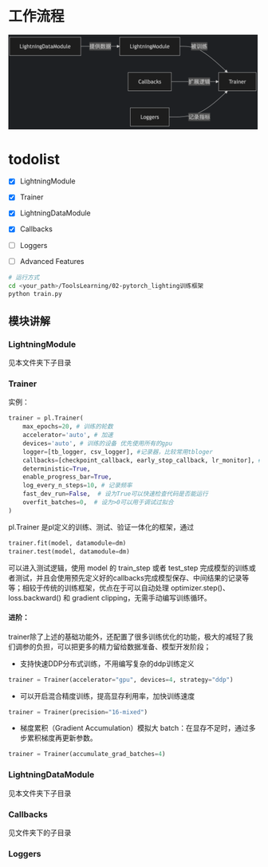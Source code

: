 # 工作流程
<img src="images/image.png" alt="alt text" width="500">

# todolist
- [x] LightningModule
- [x] Trainer
- [x] LightningDataModule
- [x] Callbacks
- [ ] Loggers
- [ ] Advanced Features


```bash
# 运行方式
cd <your_path>/ToolsLearning/02-pytorch_lighting训练框架
python train.py
```


## 模块讲解

### LightningModule
见本文件夹下子目录

### Trainer
实例：
```python
trainer = pl.Trainer(
    max_epochs=20, # 训练的轮数
    accelerator='auto', # 加速
    devices='auto', # 训练的设备 优先使用所有的gpu
    logger=[tb_logger, csv_logger], #记录器，比较常用tbloger
    callbacks=[checkpoint_callback, early_stop_callback, lr_monitor], # 收集器，用于在batch/epochc层面收集想要的信息
    deterministic=True,
    enable_progress_bar=True,
    log_every_n_steps=10, # 记录频率
    fast_dev_run=False,  # 设为True可以快速检查代码是否能运行
    overfit_batches=0,  # 设为>0可以用于调试过拟合
)
```
pl.Trainer 是pl定义的训练、测试、验证一体化的框架，通过 
```python
trainer.fit(model, datamodule=dm)
trainer.test(model, datamodule=dm)
```
可以进入测试逻辑，使用 model 的 train_step 或者 test_step 完成模型的训练或者测试，并且会使用预先定义好的callbacks完成模型保存、中间结果的记录等等；相较于传统的训练框架，优点在于可以自动处理 optimizer.step()、loss.backward() 和 gradient clipping，无需手动编写训练循环。

#### 进阶：
trainer除了上述的基础功能外，还配置了很多训练优化的功能，极大的减轻了我们调参的负担，可以把更多的精力留给数据准备、模型开发阶段；
* 支持快速DDP分布式训练，不用编写复杂的ddp训练定义
```python
trainer = Trainer(accelerator="gpu", devices=4, strategy="ddp")
```
* 可以开启混合精度训练，提高显存利用率，加快训练速度
```python
trainer = Trainer(precision="16-mixed") 
```

*  梯度累积（Gradient Accumulation）模拟大 batch：在显存不足时，通过多步累积梯度再更新参数。
```python 
trainer = Trainer(accumulate_grad_batches=4) 
```


### LightningDataModule
见本文件夹下子目录


### Callbacks
见文件夹下的子目录

### Loggers

